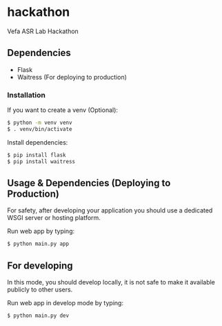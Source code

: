 # hackathon
Vefa ASR Lab Hackathon

## Dependencies
* Flask
* Waitress (For deploying to production)

### Installation 
If you want to create a venv (Optional):
```bash
$ python -m venv venv
$ . venv/bin/activate
```

Install dependencies:
```bash
$ pip install flask
$ pip install waitress
```

## Usage & Dependencies (Deploying to Production)
For safety, after developing your application you should use a dedicated WSGI server or hosting platform.

Run web app by typing:
```bash
$ python main.py app
```

## For developing
In this mode, you should develop locally, it is not safe to make it available publicly to other users.

Run web app in develop mode by typing:
```bash
$ python main.py dev
```
